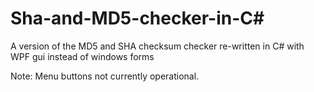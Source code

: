 # Sha-and-MD5-checker-in-C#
A version of the MD5 and SHA checksum checker re-written in C# with WPF gui instead of windows forms

Note: Menu buttons not currently operational.
